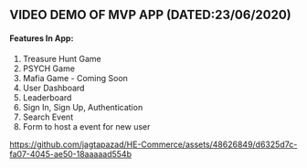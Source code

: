 ## VIDEO DEMO OF MVP APP (DATED:23/06/2020)

#### Features In App:
1) Treasure Hunt Game
2) PSYCH Game
3) Mafia Game - Coming Soon
4) User Dashboard
5) Leaderboard
6) Sign In, Sign Up, Authentication
7) Search Event
8) Form to host a event for new user

https://github.com/jagtapazad/HE-Commerce/assets/48626849/d6325d7c-fa07-4045-ae50-18aaaaad554b

